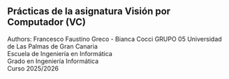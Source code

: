 ## Prácticas de la asignatura Visión por Computador (VC)

Authors: Francesco Faustino Greco - Bianca Cocci  GRUPO 05
Universidad de Las Palmas de Gran Canaria  
Escuela de Ingeniería en Informática  
Grado en Ingeniería Informática  
Curso 2025/2026
